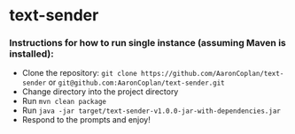 # text-sender

### Instructions for how to run single instance (assuming Maven is installed):

* Clone the repository: `git clone https://github.com/AaronCoplan/text-sender` or `git@github.com:AaronCoplan/text-sender.git`
* Change directory into the project directory
* Run `mvn clean package`
* Run `java -jar target/text-sender-v1.0.0-jar-with-dependencies.jar`
* Respond to the prompts and enjoy!
